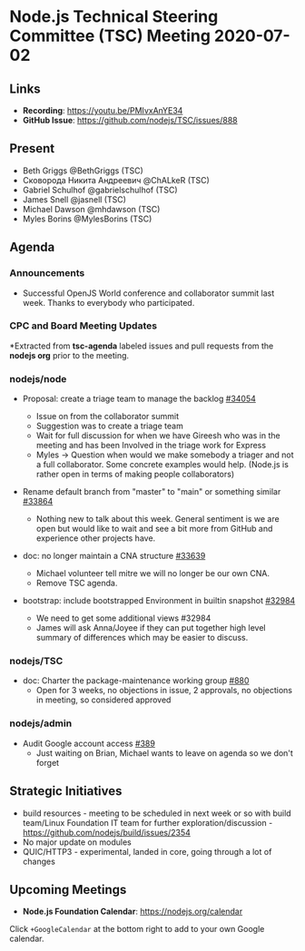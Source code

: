 # Node.js Technical Steering Committee (TSC) Meeting 2020-07-02

## Links

* **Recording**: <https://youtu.be/PMIvxAnYE34>
* **GitHub Issue**: <https://github.com/nodejs/TSC/issues/888>

## Present

* Beth Griggs @BethGriggs (TSC)
* Сковорода Никита Андреевич @ChALkeR (TSC)
* Gabriel Schulhof @gabrielschulhof (TSC)
* James Snell @jasnell (TSC)
* Michael Dawson @mhdawson (TSC)
* Myles Borins @MylesBorins (TSC)

## Agenda

### Announcements

* Successful OpenJS World conference and collaborator summit last week. Thanks to
  everybody who participated.

### CPC and Board Meeting Updates

\*Extracted from **tsc-agenda** labeled issues and pull requests from the **nodejs org** prior to the meeting.

### nodejs/node

* Proposal: create a triage team to manage the backlog [#34054](https://github.com/nodejs/node/issues/34054)
  * Issue on from the collaborator summit
  * Suggestion was to create a triage team
  * Wait for full discussion for when we have Gireesh who was in the meeting and has been
    Involved in the triage work for Express
  * Myles -> Question when would we make somebody a triager and not a full collaborator.
    Some concrete examples would help. (Node.js is rather open in terms of making people
    collaborators)

* Rename default branch from "master" to "main" or something similar [#33864](https://github.com/nodejs/node/issues/33864)
  * Nothing new to talk about this week. General sentiment is we are open but would like to wait
    and see a bit more from GitHub and experience other projects have.

* doc: no longer maintain a CNA structure [#33639](https://github.com/nodejs/node/pull/33639)
  * Michael volunteer tell mitre we will no longer be our own CNA.
  * Remove TSC agenda.

* bootstrap: include bootstrapped Environment in builtin snapshot  [#32984](https://github.com/nodejs/node/pull/32984)
  * We need to get some additional views #32984
  * James will ask Anna/Joyee if they can put together high level summary of differences which
    may be easier to discuss.

### nodejs/TSC

* doc: Charter the package-maintenance working group [#880](https://github.com/nodejs/TSC/pull/880)
  * Open for 3 weeks, no objections in issue, 2 approvals, no objections in meeting, so
    considered approved

### nodejs/admin

* Audit Google account access [#389](https://github.com/nodejs/admin/issues/389)
  * Just waiting on Brian, Michael wants to leave on agenda so we don't forget

## Strategic Initiatives

* build resources - meeting to be scheduled in next week or so with build team/Linux Foundation IT team for further exploration/discussion - <https://github.com/nodejs/build/issues/2354>
* No major update on modules
* QUIC/HTTP3 - experimental, landed in core, going through a lot of changes

## Upcoming Meetings

* **Node.js Foundation Calendar**: <https://nodejs.org/calendar>

Click `+GoogleCalendar` at the bottom right to add to your own Google calendar.

